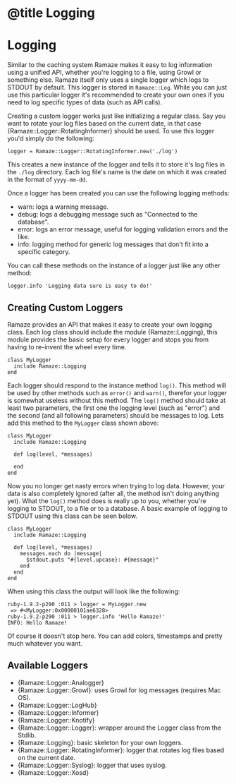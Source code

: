 # @title Logging
# Logging

Similar to the caching system Ramaze makes it easy to log information using a
unified API, whether you're logging to a file, using Growl or something else.
Ramaze itself only uses a single logger which logs to STDOUT by default. This
logger is stored in ``Ramaze::Log``. While you can just use this particular
logger it's recommended to create your own ones if you need to log specific
types of data (such as API calls).

Creating a custom logger works just like initializing a regular class. Say you
want to rotate your log files based on the current date, in that case
{Ramaze::Logger::RotatingInformer} should be used. To use this logger you'd
simply do the following:

    logger = Ramaze::Logger::RotatingInformer.new('./log')

This creates a new instance of the logger and tells it to store it's log files
in the ``./log`` directory. Each log file's name is the date on which it was
created in the format of ``yyyy-mm-dd``.

Once a logger has been created you can use the following logging methods:

* warn: logs a warning message.
* debug: logs a debugging message such as "Connected to the database".
* error: logs an error message, useful for logging validation errors and the
  like.
* info: logging method for generic log messages that don't fit into a specific
  category.

You can call these methods on the instance of a logger just like any other
method:

    logger.info 'Logging data sure is easy to do!'

## Creating Custom Loggers

Ramaze provides an API that makes it easy to create your own logging class. Each
log class should include the module {Ramaze::Logging}, this module provides the
basic setup for every logger and stops you from having to re-invent the wheel
every time.

    class MyLogger
      include Ramaze::Logging
    end

Each logger should respond to the instance method ``log()``. This method will be
used by other methods such as ``error()`` and ``warn()``, therefor your logger
is somewhat useless without this method. The ``log()`` method should take at
least two parameters, the first one the logging level (such as "error") and the
second (and all following parameters) should be messages to log. Lets add this
method to the ``MyLogger`` class shown above:

    class MyLogger
      include Ramaze::Logging

      def log(level, *messages)

      end
    end

Now you no longer get nasty errors when trying to log data. However, your data
is also completely ignored (after all, the method isn't doing anything yet).
What the ``log()`` method does is really up to you, whether you're logging to
STDOUT, to a file or to a database. A basic example of logging to STDOUT using
this class can be seen below.

    class MyLogger
      include Ramaze::Logging

      def log(level, *messages)
        messages.each do |message|
          $stdout.puts "#{level.upcase}: #{message}"
        end
      end
    end

When using this class the output will look like the following:

    ruby-1.9.2-p290 :011 > logger = MyLogger.new
     => #<MyLogger:0x00000101ae6328>
    ruby-1.9.2-p290 :011 > logger.info 'Hello Ramaze!'
    INFO: Hello Ramaze!

Of course it doesn't stop here. You can add colors, timestamps and pretty much
whatever you want.

## Available Loggers

* {Ramaze::Logger::Analogger}
* {Ramaze::Logger::Growl}: uses Growl for log messages (requires Mac OS).
* {Ramaze::Logger::LogHub}
* {Ramaze::Logger::Informer}
* {Ramaze::Logger::Knotify}
* {Ramaze::Logger::Logger}: wrapper around the Logger class from the Stdlib.
* {Ramaze::Logging}: basic skeleton for your own loggers.
* {Ramaze::Logger::RotatingInformer}: logger that rotates log files based on the
  current date.
* {Ramaze::Logger::Syslog}: logger that uses syslog.
* {Ramaze::Logger::Xosd}
